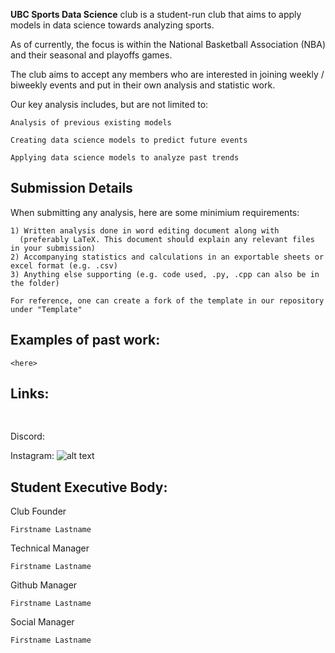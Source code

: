 **UBC Sports Data Science** club is a student-run club that aims to apply models in data science towards analyzing sports.

As of currently, the focus is within the National Basketball Association (NBA) and their seasonal and playoffs games.

The club aims to accept any members who are interested in joining weekly / biweekly events and put in their own analysis and statistic work. 

Our key analysis includes, but are not limited to:
```
Analysis of previous existing models

Creating data science models to predict future events

Applying data science models to analyze past trends
```

## Submission Details

When submitting any analysis, here are some minimium requirements:

```
1) Written analysis done in word editing document along with 
  (preferably LaTeX. This document should explain any relevant files in your submission)
2) Accompanying statistics and calculations in an exportable sheets or excel format (e.g. .csv)
3) Anything else supporting (e.g. code used, .py, .cpp can also be in the folder)

For reference, one can create a fork of the template in our repository under "Template"

```

## Examples of past work:

```
<here>
```

## Links:

<img src="https://assets-global.website-files.com/6257adef93867e50d84d30e2/625e5fcef7ab80b8c1fe559e_Discord-Logo-Color.png" width="14" height="16">

Discord: 


Instagram:
![alt text](http://url/to/img.png)


## Student Executive Body:


Club Founder

```Firstname Lastname```

Technical Manager

```Firstname Lastname```

Github Manager

```Firstname Lastname```

Social Manager 

```Firstname Lastname```
